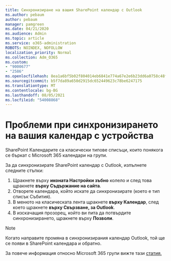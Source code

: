 ```yaml
---
title: Синхронизиране на вашия SharePoint календар с Outlook
ms.author: pebaum
author: pebaum
manager: pamgreen
ms.date: 04/21/2020
ms.audience: Admin
ms.topic: article
ms.service: o365-administration
ROBOTS: NOINDEX, NOFOLLOW
localization_priority: Normal
ms.collection: Adm_O365
ms.custom:
- "9000677"
- "2586"
ms.openlocfilehash: 8ea1a6bf5b02f804014eb6841e774a67e2e6b23dd6a0758c48f05271644f1601
ms.sourcegitcommit: b5f7da89a650d2915dc652449623c78be6247175
ms.translationtype: MT
ms.contentlocale: bg-BG
ms.lasthandoff: 08/05/2021
ms.locfileid: "54008868"
---
```

# <a name="issues-synchronizing-your-calendar-to-devices"></a>Проблеми при синхронизирането на вашия календар с устройства

SharePoint Календарите са класически типове списъци, които понякога се бъркат с Microsoft 365 календари на групи.

За да синхронизирате SharePoint календар с Outlook, изпълнете следните стъпки:

1. Щракнете върху **иконата Настройки зъбно** колело и след това щракнете **върху Съдържание на сайта**.
2. Отворете календара, който искате да синхронизирате (което е тип списък Събития).
3. В менюто на класическата лента щракнете **върху Календар**, след което щракнете **върху Свързване, за Outlook**.
4. В изскачащия прозорец, който ви пита да потвърдите синхронизирането, щракнете върху **Позволи**.

>[!Note]
> Когато направите промяна в синхронизирания календар Outlook, той ще се появи в SharePoint календара и обратно.

За повече информация относно Microsoft 365 групи вижте тази [статия.](https://support.office.com/article/Learn-about-Office-365-groups-b565caa1-5c40-40ef-9915-60fdb2d97fa2)
